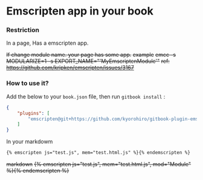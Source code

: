 Emscripten app in your book
==============

### Restriction
In a page, Has a emscripten app.

~~If change module name. your page has some app.~~
~~example~~
~~emcc -s MODULARIZE=1  -s EXPORT_NAME="'MyEmscriptenModule'"~~
~~ref:~~
~~https://github.com/kripken/emscripten/issues/3167~~


### How to use it?

Add the below to your `book.json` file, then run `gitbook install` :


```json
{
    "plugins": [
        "emscripten@git+https://github.com/kyorohiro/gitbook-plugin-emscripten.git"
    ]
}
```

In your markdowm

```markdown
{% emscripten js="test.js", mem="test.html.js" %}{% endemscripten %}
```

~~markdown~~
~~{% emscripten js="test.js", mem="test.html.js", mod="Module" %}{% endemscripten %}~~
